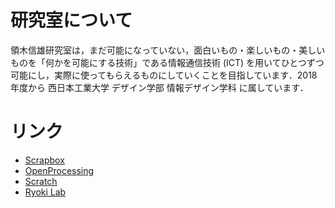 # 研究室について
領木信雄研究室は，まだ可能になっていない，面白いもの・楽しいもの・美しいものを「何かを可能にする技術」である情報通信技術 (ICT) を用いてひとつずつ可能にし，実際に使ってもらえるものにしていくことを目指しています．2018年度から 西日本工業大学 デザイン学部 情報デザイン学科 に属しています．

# リンク
- [Scrapbox](https://scrapbox.io/ryokilab/)
- [OpenProcessing](https://openprocessing.org/user/128336/)
- [Scratch](https://scratch.mit.edu/users/nr01/)
- [Ryoki Lab](http://www.ryoki.jp/)
